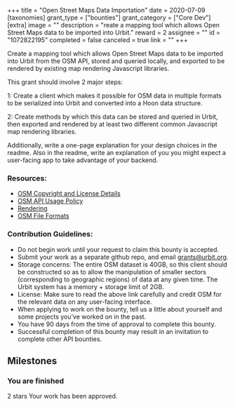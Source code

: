 +++
title = "Open Street Maps Data Importation"
date = 2020-07-09
[taxonomies]
grant_type = ["bounties"]
grant_category = ["Core Dev"]
[extra]
image = ""
description = "reate a mapping tool which allows Open Street Maps data to be imported into Urbit."
reward = 2
assignee = ""
id = "1072822195"
completed = false
canceled = true
link = ""
+++

Create a mapping tool which allows Open Street Maps data to be imported into Urbit from the OSM API, stored and queried locally, and exported to be rendered by existing map rendering Javascript libraries.

This grant should involve 2 major steps:

1: Create a client which makes it possible for OSM data in multiple formats to be serialized into Urbit and converted into a Hoon data structure. 

2: Create methods by which this data can be stored and queried in Urbit, then exported and rendered by at least two different common Javascript map rendering libraries. 

Additionally, write a one-page explanation for your design choices in the readme. Also in the readme, write an explanation of you you might expect a user-facing app to take advantage of your backend.

### Resources:

- [OSM Copyright and License Details](https://www.openstreetmap.org/copyright)
- [OSM API Usage Policy](https://operations.osmfoundation.org/policies/api/)
- [Rendering](https://wiki.openstreetmap.org/wiki/Rendering)
- [OSM File Formats](https://wiki.openstreetmap.org/wiki/OSM_file_formats)

### Contribution Guidelines:

- Do not begin work until your request to claim this bounty is accepted.
- Submit your work as a separate github repo, and email grants@urbit.org.
- Storage concerns: The entire OSM dataset is 40GB, so this client should be constructed so as to allow the manipulation of smaller sectors (corresponding to geographic regions) of data at any given time. The Urbit system has a memory + storage limit of 2GB. 
- License: Make sure to read the above link carefully and credit OSM for the relevant data on any user-facing interface. 
- When applying to work on the bounty, tell us a little about yourself and some projects you’ve worked on in the past.
- You have 90 days from the time of approval to complete this bounty.
- Successful completion of this bounty may result in an invitation to complete other API bounties.


## Milestones


### You are finished
2 stars
Your work has been approved.

    
